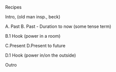 Recipes

Intro, (old man insp., beck)

A. Past
B. Past - Duration to now (some tense term)

B.1 Hook (power in a room)

C.Present
D.Present to future

D.1 Hook (power in/on the outside)

Outro